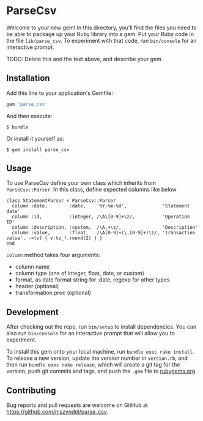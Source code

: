 # ParseCsv

Welcome to your new gem! In this directory, you'll find the files you need to be able to package up your Ruby library into a gem. Put your Ruby code in the file `lib/parse_csv`. To experiment with that code, run `bin/console` for an interactive prompt.

TODO: Delete this and the text above, and describe your gem

## Installation

Add this line to your application's Gemfile:

```ruby
gem 'parse_csv'
```

And then execute:

    $ bundle

Or install it yourself as:

    $ gem install parse_csv

## Usage

To use ParseCsv define your own class which inherits from `ParseCsv::Parser`. In this class, define expected columns like below

```
class StatementParser < ParseCsv::Parser
  column :date,        :date,    '%Y-%m-%d',             'Statement date'
  column :id,          :integer, /\A\[0-9]+\z/,          'Operation ID'
  column :description, :custom,  /\A.+\z/,               'Description'
  column :value,       :float,   /\A[0-9]+(\.[0-9]+)\z/, 'Transaction value', ->(v) { v.to_f.round(2) } }
end
```

`column` method takes four arguments:

* column name
* column type (one of integer, float, date, or custom)
* format, as date format string for :date, regexp for other types
* header (optional)
* transformation proc (optional)

## Development

After checking out the repo, run `bin/setup` to install dependencies. You can also run `bin/console` for an interactive prompt that will allow you to experiment.

To install this gem onto your local machine, run `bundle exec rake install`. To release a new version, update the version number in `version.rb`, and then run `bundle exec rake release`, which will create a git tag for the version, push git commits and tags, and push the `.gem` file to [rubygems.org](https://rubygems.org).

## Contributing

Bug reports and pull requests are welcome on GitHub at https://github.com/mszyndel/parse_csv.

